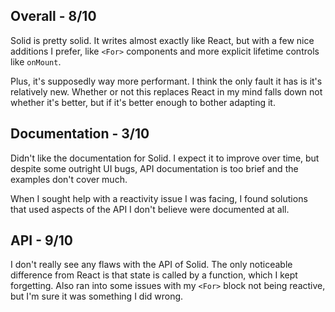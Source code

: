 ## Overall - 8/10
Solid is pretty solid. It writes almost exactly like React, but with a few nice additions I prefer, like `<For>` components and more explicit lifetime controls like `onMount`.

Plus, it's supposedly way more performant. I think the only fault it has is it's relatively new. Whether or not this replaces React in my mind falls down not whether it's better, but if it's better enough to bother adapting it.

## Documentation - 3/10
Didn't like the documentation for Solid. I expect it to improve over time, but despite some outright UI bugs, API documentation is too brief and the examples don't cover much.

When I sought help with a reactivity issue I was facing, I found solutions that used aspects of the API I don't believe were documented at all.

## API - 9/10
I don't really see any flaws with the API of Solid. The only noticeable difference from React is that state is called by a function, which I kept forgetting. Also ran into some issues with my `<For>` block not being reactive, but I'm sure it was something I did wrong.

